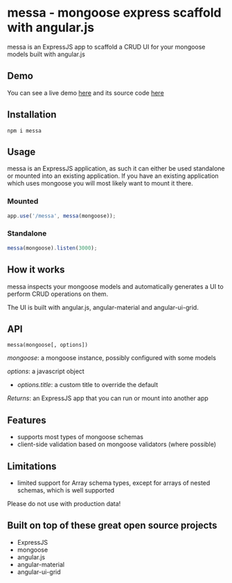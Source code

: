 messa - mongoose express scaffold with angular.js
====

messa is an ExpressJS app to scaffold a CRUD UI for your mongoose models built with angular.js  

## Demo

You can see a live demo [here](https://messa-demo.herokuapp.com/) and its source code [here](https://github.com/simoneb/messa-demo)

## Installation

`npm i messa`

## Usage

messa is an ExpressJS application, as such it can either be used standalone or mounted into an existing application. If you have an existing application which uses mongoose you will most likely want to mount it there.

### Mounted

```js
app.use('/messa', messa(mongoose));
```

### Standalone 

```js
messa(mongoose).listen(3000);
```

## How it works

messa inspects your mongoose models and automatically generates a UI to perform CRUD operations on them.  

The UI is built with angular.js, angular-material and angular-ui-grid.

## API

`messa(mongoose[, options])`

*mongoose*: a mongoose instance, possibly configured with some models

*options*: a javascript object

- *options.title*: a custom title to override the default 

*Returns*: an ExpressJS app that you can run or mount into another app

## Features

- supports most types of mongoose schemas
- client-side validation based on mongoose validators (where possible)

## Limitations

- limited support for Array schema types, except for arrays of nested schemas, which is well supported

Please do not use with production data!

## Built on top of these great open source projects

- ExpressJS
- mongoose
- angular.js
- angular-material
- angular-ui-grid
